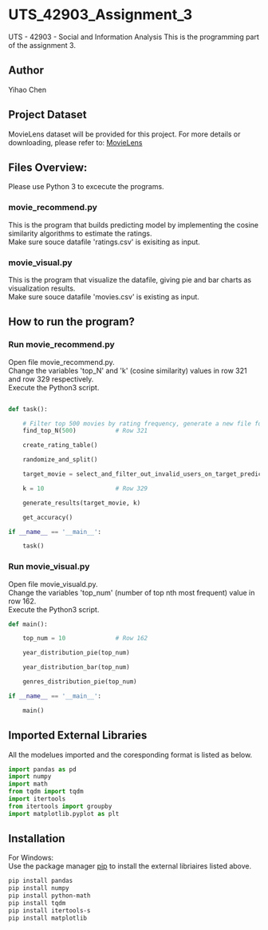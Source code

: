 # UTS_42903_Assignment_3
UTS - 42903 - Social and Information Analysis
This is the programming part of the assignment 3.

## Author
Yihao Chen

## Project Dataset
MovieLens dataset will be provided for this project.
For more details or downloading, please refer to: [MovieLens](https://grouplens.org/datasets/movielens/)

## Files Overview:
Please use Python 3 to excecute the programs.

### movie_recommend.py
This is the program that builds predicting model by implementing the cosine similarity algorithms to estimate the ratings.  
Make sure souce datafile 'ratings.csv' is exisiting as input.

### movie_visual.py
This is the program that visualize the datafile, giving pie and bar charts as visualization results.  
Make sure souce datafile 'movies.csv' is existing as input.

## How to run the program?

### Run movie_recommend.py
Open file movie_recommend.py.  
Change the variables 'top_N' and 'k' (cosine similarity) values in row 321 and row 329 respectively.  
Execute the Python3 script.  

```python

def task():

	# Filter top 500 movies by rating frequency, generate a new file for further modelling
	find_top_N(500)           # Row 321

	create_rating_table()

	randomize_and_split()

	target_movie = select_and_filter_out_invalid_users_on_target_prediction_movie()

	k = 10                    # Row 329

	generate_results(target_movie, k)

	get_accuracy()

if __name__ == '__main__':

	task()
```

### Run movie_visual.py
Open file movie_visuald.py.  
Change the variables 'top_num' (number of top nth most frequent) value in row 162.  
Execute the Python3 script.  

```python
def main():

	top_num = 10              # Row 162

	year_distribution_pie(top_num)

	year_distribution_bar(top_num)

	genres_distribution_pie(top_num)

if __name__ == '__main__':

	main()
```

## Imported External Libraries
All the modelues imported and the coresponding format is listed as below.
```python
import pandas as pd
import numpy
import math
from tqdm import tqdm
import itertools
from itertools import groupby
import matplotlib.pyplot as plt
```


## Installation
For Windows:  
Use the package manager [pip](https://pip.pypa.io/en/stable/) to install the external libriaires listed above.

```bash
pip install pandas
pip install numpy
pip install python-math
pip install tqdm
pip install itertools-s
pip install matplotlib
```
